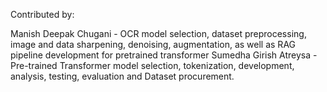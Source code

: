 Contributed by:  

Manish Deepak Chugani - OCR model selection, dataset preprocessing, image and data sharpening, denoising, augmentation, as well as RAG pipeline development for pretrained transformer
Sumedha Girish Atreysa - Pre-trained Transformer model selection, tokenization, development, analysis, testing, evaluation and Dataset procurement.
